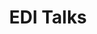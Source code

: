 ---
type: gallery-details
active: true

# Display name
title: EDI Talks

url: static/img/OuterSpace.jpg
brief: Educating and Sharing Voices

keywords:
    - EDI

preview-image: static/img/OuterSpace.jpg

# Image slideshow
images:
    - url: /static/img/OuterSpace.jpg
      caption: |
        Image Credit: Evert Nasedkin

information: |
    ### EDI Talks

    * Using my platform to share the voices of others is very important to me. I have been involved in a number of talks and panels on Equity, Diversity, and Inclusion in academia. These include:

    * You Cant be what you Cant See

---